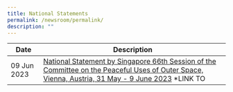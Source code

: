 ```yaml
---
title: National Statements
permalink: /newsroom/permalink/
description: ""
---
```

| Date | Description | 
| -------- | -------- | 
|09 Jun 2023|[National Statement by Singapore 66th Session of the Committee on the Peaceful Uses of Outer Space, Vienna, Austria, 31  May - 9 June 2023](https://www.pmo.gov.sg/Newsroom/SM-Teo-Chee-Hean-Global-Space-Technology-Convention) *LINK TO 